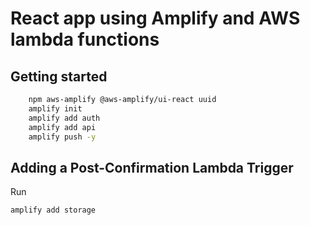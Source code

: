# React app using Amplify and AWS lambda functions 
## Getting started
```bash
	npm aws-amplify @aws-amplify/ui-react uuid
	amplify init
	amplify add auth
	amplify add api 
	amplify push -y
```

## Adding a Post-Confirmation Lambda Trigger
Run
```bash
amplify add storage 
```